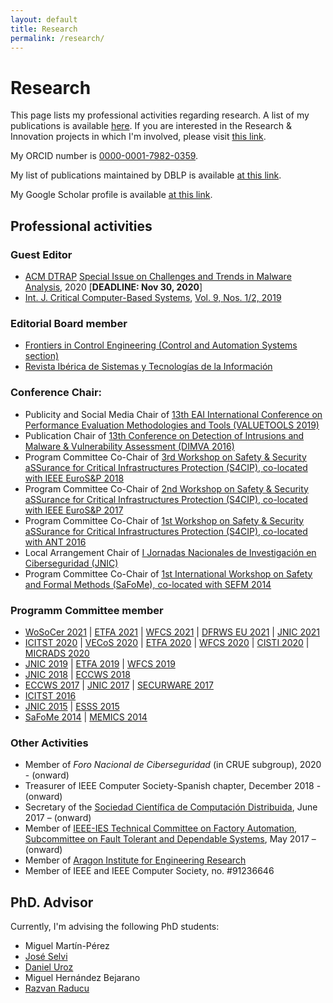 ```yaml
---
layout: default
title: Research
permalink: /research/
---
```


# Research

This page lists my professional activities regarding research. A list of my publications is available [here](publications). If you are interested in the Research & Innovation projects in which I'm involved, please visit [this link](https://reversea.me/index.php/research/research-innovation-projects/).

My ORCID number is [0000-0001-7982-0359](http://orcid.org/0000-0001-7982-0359).

My list of publications maintained by DBLP is available [at this link](https://dblp.uni-trier.de/pers/r/Rodr=iacute=guez:Ricardo_J=.html).

My Google Scholar profile is available [at this link](https://scholar.google.es/citations?user=HlQC1OcAAAAJ&hl=en).

## Professional activities

### Guest Editor

* [ACM DTRAP](https://dl.acm.org/journal/dtrap) [Special Issue on Challenges and Trends in Malware Analysis](https://dtrap-blog.acm.org/2020/08/06/special-issue-on-challenges-and-trends-in-malware-analysis/), 2020 [**DEADLINE: Nov 30, 2020**]
* [Int. J. Critical Computer-Based Systems](https://www.inderscience.com/jhome.php?jcode=ijccbs), [Vol. 9, Nos. 1/2, 2019](https://www.inderscience.com/info/inarticletoc.php?jcode=ijccbs&year=2019&vol=9&issue=1/2)

### Editorial Board member

* [Frontiers in Control Engineering (Control and Automation Systems section)](https://www.frontiersin.org/journals/control-engineering#) 
* [Revista Ibérica de Sistemas y Tecnologías de la Información](http://www.risti.xyz/index.php?option=com_content&view=article&id=3&Itemid=104&lang=es)

### Conference Chair:

* Publicity and Social Media Chair of [13th EAI International
Conference on Performance Evaluation Methodologies and Tools (VALUETOOLS 2019)](https://dl.acm.org/doi/proceedings/10.1145/3306309)
* Publication Chair of [13th Conference on Detection of Intrusions and Malware & Vulnerability Assessment (DIMVA 2016)](https://www.springer.com/gp/book/9783319406664)
* Program Committee Co-Chair of [3rd Workshop on Safety & Security aSSurance for Critical Infrastructures Protection (S4CIP), co-located with IEEE EuroS&P 2018](https://ieeexplore.ieee.org/xpl/conhome/8405666/proceeding)
* Program Committee Co-Chair of [2nd Workshop on Safety & Security aSSurance for Critical Infrastructures Protection (S4CIP), co-located with IEEE EuroS&P 2017](https://ieeexplore.ieee.org/xpl/conhome/7966454/proceeding)
* Program Committee Co-Chair of [1st Workshop on Safety & Security aSSurance for Critical Infrastructures Protection (S4CIP), co-located with ANT 2016](https://www.sciencedirect.com/journal/procedia-computer-science/vol/83/suppl/C)
* Local Arrangement Chair of [I Jornadas Nacionales de Investigación en Ciberseguridad (JNIC)]((https://2015.jnic.es/))
* Program Committee Co-Chair of [1st International Workshop on Safety and Formal Methods (SaFoMe), co-located with SEFM 2014](https://www.springer.com/gp/book/9783319152004)

### Programm Committee member

* [WoSoCer 2021](http://2021.issre.net/WoSoCer) | [ETFA 2021](https://www.ieee-etfa.org/) | [WFCS 2021](https://konferenzen.jku.at/wfcs2021/) | [DFRWS EU 2021](https://dfrws.org/conferences/dfrws-eu-2021/) | [JNIC 2021](https://2021.jnic.es/)
* [ICITST 2020](https://icitst.org/) | [VECoS 2020](http://vecos-world.org/2020/) | [ETFA 2020](https://ieeexplore.ieee.org/xpl/conhome/9210104/proceeding) | [WFCS 2020](https://ieeexplore.ieee.org/xpl/conhome/9110481/proceeding) | [CISTI 2020](https://ieeexplore.ieee.org/xpl/conhome/9137058/proceeding) | [MICRADS 2020](http://www.risti.xyz/issues/ristie29.pdf)
* [JNIC 2019](https://2019.jnic.es/) | [ETFA 2019](https://ieeexplore.ieee.org/xpl/conhome/8851311/proceeding) | [WFCS 2019](https://ieeexplore.ieee.org/xpl/conhome/8755442/proceeding)
* [JNIC 2018](https://2018.jnic.es/) | [ECCWS 2018](https://www.academic-conferences.org/pdf/download-info/eccws-2018-abstract-booklet/)
* [ECCWS 2017](https://www.academic-conferences.org/pdf/download-info/eccws-2017-abstract-booklet/) | [JNIC 2017](https://2017.jnic.es/) | [SECURWARE 2017](https://www.iaria.org/conferences2017/SECURWARE17.html)
* [ICITST 2016](https://ieeexplore.ieee.org/xpl/conhome/8354335/proceeding)
* [JNIC 2015](https://2015.jnic.es/) | [ESSS 2015](https://arxiv.org/html/1506.03250)
* [SaFoMe 2014](https://www.springer.com/gp/book/9783319152004) | [MEMICS 2014](https://www.springer.com/gp/book/9783319148953)

### Other Activities

* Member of _Foro Nacional de Ciberseguridad_ (in CRUE subgroup), 2020 - (onward)
* Treasurer of IEEE Computer Society-Spanish chapter, December 2018 - (onward)
* Secretary of the [Sociedad Científica de Computación Distribuida](http://sccd.unizar.es), June 2017 – (onward)
* Member of [IEEE-IES Technical Committee on Factory Automation, Subcommittee on Fault Tolerant and Dependable Systems](https://sites.google.com/view/ies-tcfa/home), May 2017 – (onward)
* Member of [Aragon Institute for Engineering Research](https://i3a.unizar.es/en)
* Member of IEEE and IEEE Computer Society, no. #91236646

## PhD. Advisor

Currently, I'm advising the following PhD students:

* Miguel Martín-Pérez
* [José Selvi](https://www.pentester.es/)
* [Daniel Uroz](https://duroz.github.io/)
* Miguel Hernández Bejarano
* [Razvan Raducu](https://razvioverflow.github.io/)


